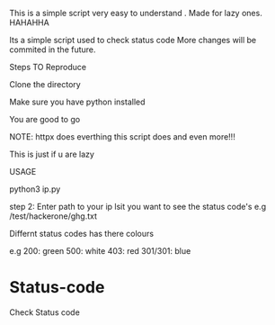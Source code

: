 This is a simple script very easy to understand .
Made for lazy ones. HAHAHHA

Its a simple script used to check status code 
More changes will be commited in the future.


Steps TO Reproduce

Clone the directory

Make sure you have python installed 

You are good to go

NOTE: httpx does everthing this script does and even more!!!

This is just if u are lazy

USAGE

python3 ip.py

step 2: Enter path to your ip lsit you want to see the status code's e.g /test/hackerone/ghg.txt

Differnt status codes has there colours

e.g 200: green
500: white
403: red
301/301: blue

# Status-code
Check Status code
